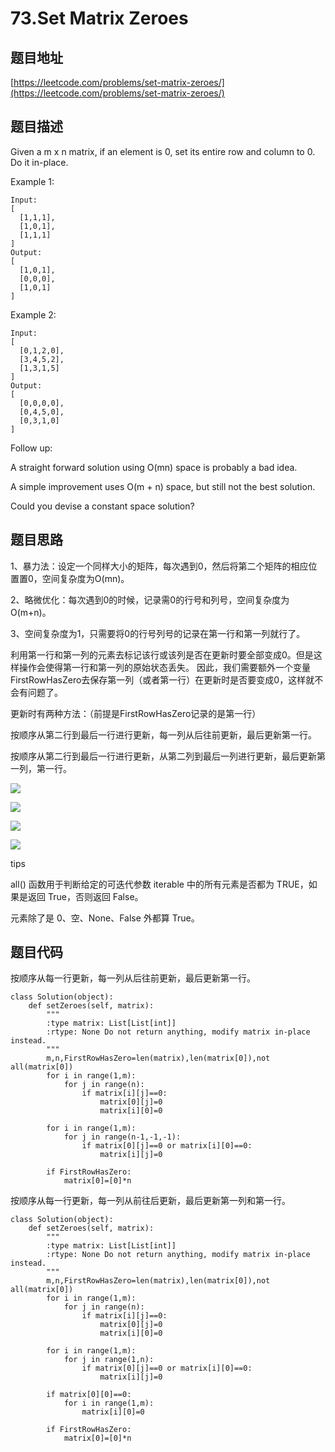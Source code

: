 73.Set Matrix Zeroes
====================


题目地址
-------

[https://leetcode.com/problems/set-matrix-zeroes/](https://leetcode.com/problems/set-matrix-zeroes/)


题目描述
--------
Given a m x n matrix, if an element is 0, set its entire row and column to 0. Do it in-place.

Example 1:
```
Input: 
[
  [1,1,1],
  [1,0,1],
  [1,1,1]
]
Output: 
[
  [1,0,1],
  [0,0,0],
  [1,0,1]
]
```
Example 2:
```
Input: 
[
  [0,1,2,0],
  [3,4,5,2],
  [1,3,1,5]
]
Output: 
[
  [0,0,0,0],
  [0,4,5,0],
  [0,3,1,0]
]
```
Follow up:

A straight forward solution using O(mn) space is probably a bad idea.

A simple improvement uses O(m + n) space, but still not the best solution.

Could you devise a constant space solution?

题目思路
--------

1、暴力法：设定一个同样大小的矩阵，每次遇到0，然后将第二个矩阵的相应位置置0，空间复杂度为O(mn)。

2、略微优化：每次遇到0的时候，记录需0的行号和列号，空间复杂度为O(m+n)。

3、空间复杂度为1，只需要将0的行号列号的记录在第一行和第一列就行了。

利用第一行和第一列的元素去标记该行或该列是否在更新时要全部变成0。但是这样操作会使得第一行和第一列的原始状态丢失。
因此，我们需要额外一个变量FirstRowHasZero去保存第一列（或者第一行）在更新时是否要变成0，这样就不会有问题了。

更新时有两种方法：（前提是FirstRowHasZero记录的是第一行）

按顺序从第二行到最后一行进行更新，每一列从后往前更新，最后更新第一行。

按顺序从第二行到最后一行进行更新，从第二列到最后一列进行更新，最后更新第一列，第一行。

![](https://img-blog.csdnimg.cn/20181027104215885.png?x-oss-process=image/watermark,type_ZmFuZ3poZW5naGVpdGk,shadow_10,text_aHR0cHM6Ly9ibG9nLmNzZG4ubmV0L1NUSUxMeGp5,size_27,color_FFFFFF,t_70)

![](https://img-blog.csdnimg.cn/20181027104247836.png?x-oss-process=image/watermark,type_ZmFuZ3poZW5naGVpdGk,shadow_10,text_aHR0cHM6Ly9ibG9nLmNzZG4ubmV0L1NUSUxMeGp5,size_27,color_FFFFFF,t_70)

![](https://img-blog.csdnimg.cn/20181027104333143.png?x-oss-process=image/watermark,type_ZmFuZ3poZW5naGVpdGk,shadow_10,text_aHR0cHM6Ly9ibG9nLmNzZG4ubmV0L1NUSUxMeGp5,size_27,color_FFFFFF,t_70)

![](https://img-blog.csdnimg.cn/20181027104400460.png?x-oss-process=image/watermark,type_ZmFuZ3poZW5naGVpdGk,shadow_10,text_aHR0cHM6Ly9ibG9nLmNzZG4ubmV0L1NUSUxMeGp5,size_27,color_FFFFFF,t_70)


tips

all() 函数用于判断给定的可迭代参数 iterable 中的所有元素是否都为 TRUE，如果是返回 True，否则返回 False。

元素除了是 0、空、None、False 外都算 True。

题目代码
--------

按顺序从每一行更新，每一列从后往前更新，最后更新第一行。
```
class Solution(object):
    def setZeroes(self, matrix):
        """
        :type matrix: List[List[int]]
        :rtype: None Do not return anything, modify matrix in-place instead.
        """
        m,n,FirstRowHasZero=len(matrix),len(matrix[0]),not all(matrix[0])
        for i in range(1,m):
            for j in range(n):
                if matrix[i][j]==0:
                    matrix[0][j]=0
                    matrix[i][0]=0
        
        for i in range(1,m):
            for j in range(n-1,-1,-1):
                if matrix[0][j]==0 or matrix[i][0]==0:
                    matrix[i][j]=0
                
        if FirstRowHasZero:
            matrix[0]=[0]*n
```


按顺序从每一行更新，每一列从前往后更新，最后更新第一列和第一行。
```
class Solution(object):
    def setZeroes(self, matrix):
        """
        :type matrix: List[List[int]]
        :rtype: None Do not return anything, modify matrix in-place instead.
        """
        m,n,FirstRowHasZero=len(matrix),len(matrix[0]),not all(matrix[0])
        for i in range(1,m):
            for j in range(n):
                if matrix[i][j]==0:
                    matrix[0][j]=0
                    matrix[i][0]=0
        
        for i in range(1,m):
            for j in range(1,n):
                if matrix[0][j]==0 or matrix[i][0]==0:
                    matrix[i][j]=0
        
        if matrix[0][0]==0: 
            for i in range(1,m):
                matrix[i][0]=0
                
        if FirstRowHasZero:
            matrix[0]=[0]*n
```
